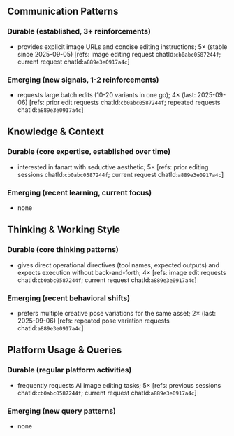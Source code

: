 ## Communication Patterns
### Durable (established, 3+ reinforcements)
- provides explicit image URLs and concise editing instructions; 5× (stable since 2025-09-05) [refs: image editing request chatId:`cb0abc0587244f`; current request chatId:`a889e3e0917a4c`]

### Emerging (new signals, 1-2 reinforcements)
- requests large batch edits (10-20 variants in one go); 4× (last: 2025-09-06) [refs: prior edit requests chatId:`cb0abc0587244f`; repeated requests chatId:`a889e3e0917a4c`]

## Knowledge & Context
### Durable (core expertise, established over time)
- interested in fanart with seductive aesthetic; 5× [refs: prior editing sessions chatId:`cb0abc0587244f`; current request chatId:`a889e3e0917a4c`]

### Emerging (recent learning, current focus)
- none

## Thinking & Working Style
### Durable (core thinking patterns)
- gives direct operational directives (tool names, expected outputs) and expects execution without back-and-forth; 4× [refs: image edit requests chatId:`cb0abc0587244f`; current request chatId:`a889e3e0917a4c`]

### Emerging (recent behavioral shifts)
- prefers multiple creative pose variations for the same asset; 2× (last: 2025-09-06) [refs: repeated pose variation requests chatId:`a889e3e0917a4c`]

## Platform Usage & Queries
### Durable (regular platform activities)
- frequently requests AI image editing tasks; 5× [refs: previous sessions chatId:`cb0abc0587244f`; current request chatId:`a889e3e0917a4c`]

### Emerging (new query patterns)
- none